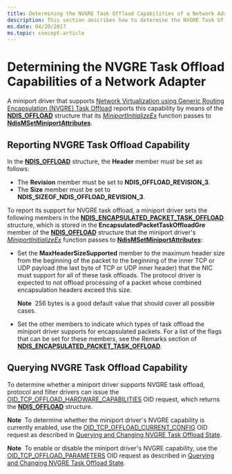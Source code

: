 ```yaml
---
title: Determining the NVGRE Task Offload Capabilities of a Network Adapter
description: This section describes how to determine the NVGRE Task Offload capabilities of a network adapter
ms.date: 04/20/2017
ms.topic: concept-article
---
```


# Determining the NVGRE Task Offload Capabilities of a Network Adapter


A miniport driver that supports [Network Virtualization using Generic Routing Encapsulation (NVGRE) Task Offload](network-virtualization-using-generic-routing-encapsulation--nvgre--task-offload.md) reports this capability by means of the [**NDIS\_OFFLOAD**](/windows-hardware/drivers/ddi/ntddndis/ns-ntddndis-_ndis_offload) structure that its [*MiniportInitializeEx*](/windows-hardware/drivers/ddi/ndis/nc-ndis-miniport_initialize) function passes to [**NdisMSetMiniportAttributes**](/windows-hardware/drivers/ddi/ndis/nf-ndis-ndismsetminiportattributes).

## Reporting NVGRE Task Offload Capability


In the [**NDIS\_OFFLOAD**](/windows-hardware/drivers/ddi/ntddndis/ns-ntddndis-_ndis_offload) structure, the **Header** member must be set as follows:

-   The **Revision** member must be set to **NDIS\_OFFLOAD\_REVISION\_3**.
-   The **Size** member must be set to **NDIS\_SIZEOF\_NDIS\_OFFLOAD\_REVISION\_3**.

To report its support for NVGRE task offload, a miniport driver sets the following members in the [**NDIS\_ENCAPSULATED\_PACKET\_TASK\_OFFLOAD**](/windows-hardware/drivers/ddi/ntddndis/ns-ntddndis-_ndis_encapsulated_packet_task_offload) structure, which is stored in the **EncapsulatedPacketTaskOffloadGre** member of the [**NDIS\_OFFLOAD**](/windows-hardware/drivers/ddi/ntddndis/ns-ntddndis-_ndis_offload) structure that the miniport driver's [*MiniportInitializeEx*](/windows-hardware/drivers/ddi/ndis/nc-ndis-miniport_initialize) function passes to [**NdisMSetMiniportAttributes**](/windows-hardware/drivers/ddi/ndis/nf-ndis-ndismsetminiportattributes):

-   Set the **MaxHeaderSizeSupported** member to the maximum header size from the beginning of the packet to the beginning of the inner TCP or UDP payload (the last byte of TCP or UDP inner header) that the NIC must support for all of these task offloads. The protocol driver is expected to not offload processing of a packet whose combined encapsulation headers exceed this size.

    **Note**  256 bytes is a good default value that should cover all possible cases.

     

-   Set the other members to indicate which types of task offload the miniport driver supports for encapsulated packets. For a list of the flags that can be set for these members, see the Remarks section of [**NDIS\_ENCAPSULATED\_PACKET\_TASK\_OFFLOAD**](/windows-hardware/drivers/ddi/ntddndis/ns-ntddndis-_ndis_encapsulated_packet_task_offload).

## Querying NVGRE Task Offload Capability


To determine whether a miniport driver supports NVGRE task offload, protocol and filter drivers can issue the [OID\_TCP\_OFFLOAD\_HARDWARE\_CAPABILITIES](./oid-tcp-offload-hardware-capabilities.md) OID request, which returns the [**NDIS\_OFFLOAD**](/windows-hardware/drivers/ddi/ntddndis/ns-ntddndis-_ndis_offload) structure.

**Note**  To determine whether the miniport driver's NVGRE capability is currently enabled, use the [OID\_TCP\_OFFLOAD\_CURRENT\_CONFIG](./oid-tcp-offload-current-config.md) OID request as described in [Querying and Changing NVGRE Task Offload State](querying-and-changing-nvgre-task-offload-state.md).

 

**Note**  To enable or disable the miniport driver's NVGRE capability, use the [OID\_TCP\_OFFLOAD\_PARAMETERS](./oid-tcp-offload-parameters.md) OID request as described in [Querying and Changing NVGRE Task Offload State](querying-and-changing-nvgre-task-offload-state.md).

 

 

